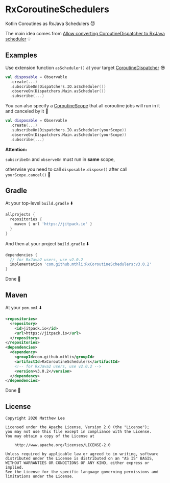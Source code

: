 # RxCoroutineSchedulers

Kotlin Coroutines as RxJava Schedulers 😈

The main idea comes from [Allow converting CoroutineDispatcher to RxJava scheduler](https://github.com/Kotlin/kotlinx.coroutines/issues/968) 💡

## Examples

Use extension function `asScheduler()` at your target [CoroutineDispatcher](https://kotlinlang.org/docs/reference/coroutines/coroutine-context-and-dispatchers.html#dispatchers-and-threads) 😎

```kotlin
val disposable = Observable
  .create(...)
  .subscribeOn(Dispatchers.IO.asScheduler())
  .observeOn(Dispatchers.Main.asScheduler())
  .subscribe(...)
```

You can also specify a [CoroutineScope](https://kotlinlang.org/docs/reference/coroutines/coroutine-context-and-dispatchers.html#coroutine-scope) that all coroutine jobs will run in it and canceled by it 💅

```kotlin
val disposable = Observable
  .create(...)
  .subscribeOn(Dispatchers.IO.asScheduler(yourScope))
  .observeOn(Dispatchers.Main.asScheduler(yourScope))
  .subscribe(...)
```

**Attention:**

`subscribeOn` and `observeOn` must run in **same** scope,

otherwise you need to call `disposable.dispose()` after call `yourScope.cancel()` 👀

## Gradle

At your top-level `build.gradle` ⬇️

```groovy
allprojects {
  repositories {
    maven { url 'https://jitpack.io' }
  }
}
```

And then at your project `build.gradle` ⬇️

```groovy
dependencies {
  // for RxJava2 users, use v2.0.2
  implementation 'com.github.mthli:RxCoroutineSchedulers:v3.0.2'
}
```

Done 🍻

## Maven

At your `pom.xml` ⬇️

```xml
<repositories>
  <repository>
    <id>jitpack.io</id>
    <url>https://jitpack.io</url>
  </repository>
</repositories>
<dependencies>
  <dependency>
    <groupId>com.github.mthli</groupId>
    <artifactId>RxCoroutineSchedulers</artifactId>
    <!-- for RxJava2 users, use v2.0.2 -->
    <version>v3.0.2</version>
  </dependency>
</dependencies>
```

Done 🍻

## License

    Copyright 2020 Matthew Lee

    Licensed under the Apache License, Version 2.0 (the "License");
    you may not use this file except in compliance with the License.
    You may obtain a copy of the License at

        http://www.apache.org/licenses/LICENSE-2.0

    Unless required by applicable law or agreed to in writing, software
    distributed under the License is distributed on an "AS IS" BASIS,
    WITHOUT WARRANTIES OR CONDITIONS OF ANY KIND, either express or implied.
    See the License for the specific language governing permissions and
    limitations under the License.
